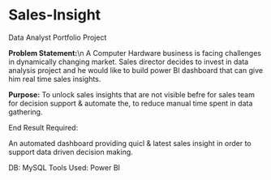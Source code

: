 # Sales-Insight
Data Analyst Portfolio Project


**Problem Statement:**\n
A Computer Hardware business is facing challenges in dynamically changing market. Sales director decides to invest in data analysis project and he would like to build power BI dashboard that can give him real time sales insights.

**Purpose:**
To unlock sales insights that are not visible befre for sales team for decision support & automate the, to reduce manual time spent in data gathering.


End Result Required:

An automated dashboard providing quicl & latest sales insight in order to support data driven decision making.

DB: MySQL
Tools Used: Power BI

